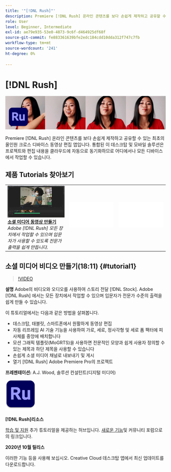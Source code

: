```yaml
---
title: '"[!DNL Rush]"'
description: Premiere [!DNL Rush] 온라인 콘텐츠를 보다 손쉽게 제작하고 공유할 수 있는 최초의 올인원 크로스 디바이스 동영상 편집 앱입니다
role: User
level: Beginner, Intermediate
exl-id: ae79e935-53e0-4873-9c6f-d464925df68f
source-git-commit: fe883361639bfe2edc184cdd10dda312f747c7fb
workflow-type: tm+mt
source-wordcount: '241'
ht-degree: 0%

---
```


# [!DNL Rush]

![튜토리얼 메인 이미지](../assets/Rush.jpg)

Premiere [!DNL Rush] 온라인 콘텐츠를 보다 손쉽게 제작하고 공유할 수 있는 최초의 올인원 크로스 디바이스 동영상 편집 앱입니다. 통합된 이 데스크탑 및 모바일 솔루션은 프로젝트와 편집 내용을 클라우드에 자동으로 동기화하므로 어디에서나 모든 디바이스에서 작업할 수 있습니다.

## 제품 Tutorials 찾아보기

<table style="table-layout:fixed">
<tr>
 <td>
   <a href="rush.md#tutorial1">
      <img alt="소셜 미디어 동영상 만들기" src="../assets/rush_socialMediaAd_wood_thumbnail.jpg" />
   </a>
    <div>
   <a href="rush.md#tutorial1"><strong>소셜 미디어 동영상 만들기</strong></a>
    </div>
    <em>Adobe [!DNL Rush] 모든 장치에서 작업할 수 있으며 입문자가 사용할 수 있도록 전문가 출력을 쉽게 만듭니다.</em>
    <br>
  </td>
  <td>
    <img alt="스페이서" src="../assets/Whitespacer.png" />
    <div>
    <br>
  </td>
  <td>
    <img alt="스페이서" src="../assets/Whitespacer.png" />
    <div>
    <br>
  </td>
</tr>
</table>

## 소셜 미디어 비디오 만들기(18:11) {#tutorial1}

>[!VIDEO](https://video.tv.adobe.com/v/326900?hidetitle=true)

**설명**
Adobe의 비디오와 오디오를 사용하여 스토리 전달 [!DNL Stock]. Adobe [!DNL Rush] 에서는 모든 장치에서 작업할 수 있으며 입문자가 전문가 수준의 출력을 쉽게 만들 수 있습니다.

이 튜토리얼에서는 다음과 같은 방법을 살펴봅니다.
* 데스크탑, 태블릿, 스마트폰에서 원활하게 동영상 편집
* 자동 리프레임 AI 기술 기능을 사용하여 가로, 세로, 정사각형 및 세로 폼 팩터에 피사체를 중앙에 배치합니다
* 모션 그래픽 템플릿(MoGRTS)을 사용하면 전문적인 모양과 쉽게 사용자 정의할 수 있는 제목과 하단 제목을 사용할 수 있습니다
* 손쉽게 소셜 미디어 채널로 내보내기 및 게시
* 열기 [!DNL Rush] Adobe Premiere Pro의 프로젝트

**프레젠테이션:**
A.J. Wood, 솔루션 컨설턴트(디지털 미디어)

![Rush 로고](../assets/ru_appicon_96.png)

**[!DNL Rush]리소스**

[학습 및 지원](https://helpx.adobe.com/support/premiere-rush.html) 추가 튜토리얼을 제공하는 허브입니다. [새로운 기능](https://helpx.adobe.com/premiere-rush/user-guide.html/premiere-rush/help/whats-new.ug.html)및 커뮤니티 포럼으로의 링크입니다.

**2020년 10월 릴리스**

이러한 기능 등을 사용해 보십시오. Creative Cloud 데스크탑 앱에서 최신 업데이트를 다운로드합니다.
